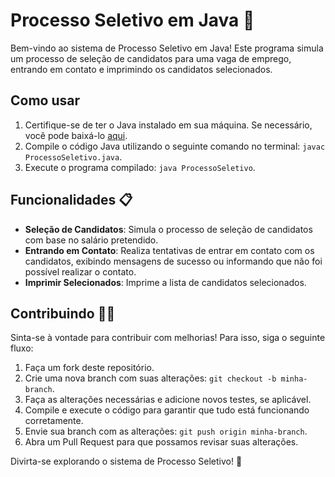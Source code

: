 # Processo Seletivo em Java 🚀

Bem-vindo ao sistema de Processo Seletivo em Java! Este programa simula um processo de seleção de candidatos para uma vaga de emprego, entrando em contato e imprimindo os candidatos selecionados.

## Como usar

1. Certifique-se de ter o Java instalado em sua máquina. Se necessário, você pode baixá-lo [aqui](https://www.oracle.com/java/technologies/javase-downloads.html).
2. Compile o código Java utilizando o seguinte comando no terminal: `javac ProcessoSeletivo.java`.
3. Execute o programa compilado: `java ProcessoSeletivo`.

## Funcionalidades 📋

- **Seleção de Candidatos**: Simula o processo de seleção de candidatos com base no salário pretendido.
- **Entrando em Contato**: Realiza tentativas de entrar em contato com os candidatos, exibindo mensagens de sucesso ou informando que não foi possível realizar o contato.
- **Imprimir Selecionados**: Imprime a lista de candidatos selecionados.

## Contribuindo 👨‍💻

Sinta-se à vontade para contribuir com melhorias! Para isso, siga o seguinte fluxo:

1. Faça um fork deste repositório.
2. Crie uma nova branch com suas alterações: `git checkout -b minha-branch`.
3. Faça as alterações necessárias e adicione novos testes, se aplicável.
4. Compile e execute o código para garantir que tudo está funcionando corretamente.
5. Envie sua branch com as alterações: `git push origin minha-branch`.
6. Abra um Pull Request para que possamos revisar suas alterações.

Divirta-se explorando o sistema de Processo Seletivo! 🌟